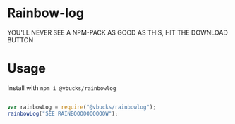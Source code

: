# Rainbow-log
YOU'LL NEVER SEE A NPM-PACK AS GOOD AS THIS, HIT THE DOWNLOAD BUTTON 

# Usage
Install with `npm i @vbucks/rainbowlog`


```javascript

var rainbowLog = require("@vbucks/rainbowlog");
rainbowLog("SEE RAINBOOOOOOOOOOW");
```
